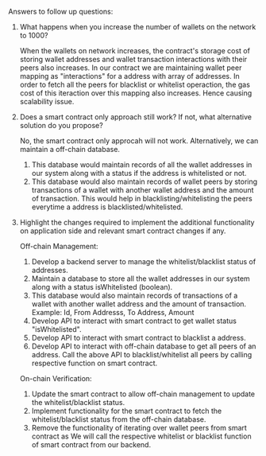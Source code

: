 Answers to follow up questions:

1. What happens when you increase the number of wallets on the network to 1000?

    When the wallets on network increases, the contract's storage cost of storing wallet addresses and wallet transaction interactions with their peers also increases.
   In our contract we are maintaining wallet peer mapping as "interactions" for a address with array of addresses. In order to fetch all the peers for blacklist or whitelist operaction,
   the gas cost of this iteraction over this mapping also increases. Hence causing scalability issue.

2. Does a smart contract only approach still work? If not, what alternative solution do you propose?

   No, the smart contract only approcah will not work. Alternatively, we can maintain a off-chain database.
   1. This database would maintain records of all the wallet addresses in our system along with a status if the address is whitelisted or not.
   2. This database would also maintain records of wallet peers by storing transactions of a wallet with another wallet address and the amount of transaction. This would help in blacklisting/whitelisting the peers everytime a address is blacklisted/whitelisted. 

3. Highlight the changes required to implement the additional functionality on application side and relevant smart contract changes if any.

   Off-chain Management:
     1. Develop a backend server to manage the whitelist/blacklist status of addresses.
     2. Maintain a database to store all the wallet addresses in our system along with a status isWhitelisted (boolean).
     3. This database would also maintain records of transactions of a wallet with another wallet address and the amount of transaction. Example: Id, From Addresss, To Address, Amount
     4. Develop API to interact with smart contract to get wallet status "isWhitelisted".
     5. Develop API to interact with smart contract to blacklist a address.
     6. Develop API to interact with off-chain database to get all peers of an address. Call the above API to blacklist/whitelist all peers by calling respective function on smart contract.

   On-chain Verification:
     1. Update the smart contract to allow off-chain management to update the whitelist/blacklist status.
     2. Implement functionality for the smart contract to fetch the whitelist/blacklist status from the off-chain database.
     3. Remove the functionality of iterating over wallet peers from smart contract as We will call the respective whitelist or blacklist function of smart contract from our backend.


   
